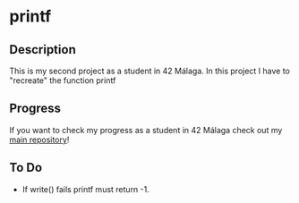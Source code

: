 <!-- Title -->

# printf

<!-- Description -->

## Description

This is my second project as a student in 42 Málaga. In this project I have to "recreate" the function printf

<!-- Checkout -->

## Progress

If you want to check my progress as a student in 42 Málaga check out my <a href = "https://github.com/SrRecursive/42Malaga">main repository</a>!

## To Do

- If write() fails printf must return -1.
